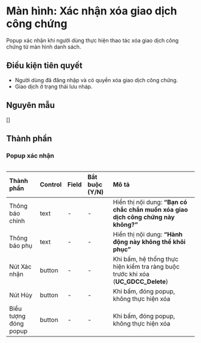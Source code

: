 # Màn hình: Xác nhận xóa giao dịch công chứng
Popup xác nhận khi người dùng thực hiện thao tác xóa giao dịch công chứng từ màn hình danh sách.

## Điều kiện tiên quyết
- Người dùng đã đăng nhập và có quyền xóa giao dịch công chứng.
- Giao dịch ở trạng thái lưu nháp.

## Nguyên mẫu
[]

## Thành phần

### Popup xác nhận

<div style="overflow-x:auto">

| Thành phần            | Control | Field | Bắt buộc (Y/N) | Mô tả                                                                              |
|:----------------------|:--------|:------|:---------------|:-----------------------------------------------------------------------------------|
| Thông báo chính       | text    | -     | -              | Hiển thị nội dung: **“Bạn có chắc chắn muốn xóa giao dịch công chứng này không?”** |
| Thông báo phụ         | text    | -     | -              | Hiển thị nội dung: **“Hành động này không thể khôi phục”**                         |
| Nút Xác nhận          | button  | -     | -              | Khi bấm, hệ thống thực hiện kiểm tra ràng buộc trước khi xóa (**UC_GDCC_Delete**)  |
| Nút Hủy               | button  | -     | -              | Khi bấm, đóng popup, không thực hiện xóa                                           |
| Biểu tượng đóng popup | button  | -     | -              | Khi bấm, đóng popup, không thực hiện xóa                                           |

</div>
